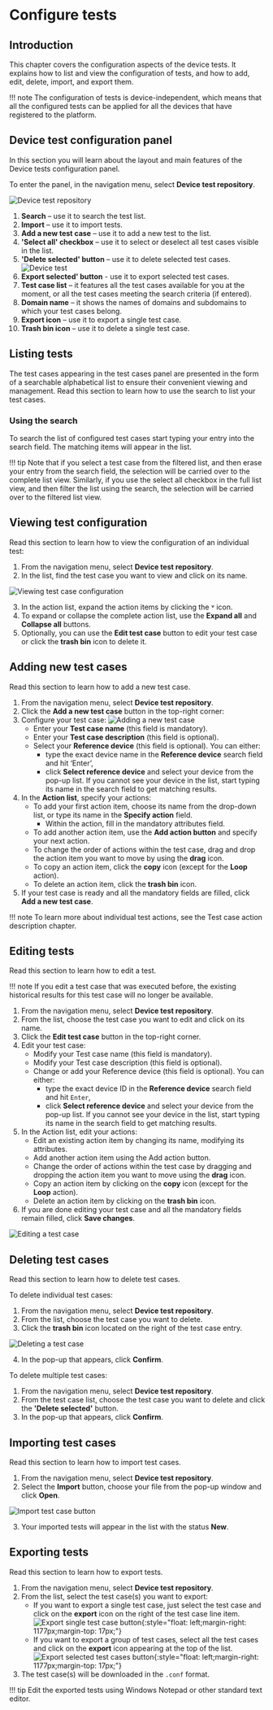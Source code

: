 # Configure tests

## Introduction

This chapter covers the configuration aspects of the device tests. It explains how to list and view the configuration of tests, and how to add, edit, delete, import, and export them.

!!! note
    The configuration of tests is device-independent, which means that all the configured tests can be applied for all the devices that have registered to the platform.

## Device test configuration panel

In this section you will learn about the layout and main features of the Device tests configuration panel.

To enter the panel, in the navigation menu, select **Device test repository**.

![Device test repository](images/interop1.png "Device test repository")


1.	**Search** – use it to search the test list.
2.	**Import** – use it to import tests.
3.	**Add a new test case** – use it to add a new test to the list.
4.	**'Select all' checkbox** – use it to select or deselect all test cases visible in the list.
5.	**'Delete selected' button** – use it to delete selected test cases.
![Device test](images/interop-panel.png "Device test panel")
6.  **Export selected' button** - use it to export selected test cases.
7.	**Test case list** – it features all the test cases available for you at the moment, or all the test cases meeting the search criteria (if entered).
8.	**Domain name** – it shows the names of domains and subdomains to which your test cases belong.
9.	**Export icon** – use it to export a single test case.
10.	**Trash bin icon** – use it to delete a single test case.

##	Listing tests

The test cases appearing in the test cases panel are presented in the form of a searchable alphabetical list to ensure their convenient viewing and management. Read this section to learn how to use the search to list your test cases.

### Using the search

To search the list of configured test cases start typing your entry into the search field. The matching items will appear in the list.

!!! tip
    Note that if you select a test case from the filtered list, and then erase your entry from the search field, the selection will be carried over to the complete list view. Similarly, if you use the select all checkbox in the full list view, and then filter the list using the search, the selection will be carried over to the filtered list view.

##	Viewing test configuration

Read this section to learn how to view the configuration of an individual test:

1.	From the navigation menu, select **Device test repository**.
2.	In the list, find the test case you want to view and click on its name.

![Viewing test case configuration](images/image021.png "Viewing test case configuration")

3.	In the action list, expand the action items by clicking the ˅ icon.
4.	To expand or collapse the complete action list, use the **Expand all** and **Collapse all** buttons.
5.	Optionally, you can use the **Edit test case** button to edit your test case or click the **trash bin** icon to delete it.

## Adding new test cases

Read this section to learn how to add a new test case.

1.	From the navigation menu, select **Device test repository**.
2.	Click the **Add a new test case** button in the top-right corner:
3.	Configure your test case:
![Adding a new test case](images/image023.png "Adding a new test case")
    -	Enter your **Test case name** (this field is mandatory).
    -	Enter your **Test case description** (this field is optional).
    -	Select your **Reference device** (this field is optional). You can either:
         -	type the exact device name in the **Reference device** search field and hit ‘Enter’,
         -	click **Select reference device** and select your device from the pop-up list. If you cannot see your device in the list, start typing its name in the search field to get matching results.
4.	In the **Action list**, specify your actions:
    -	To add your first action item, choose its name from the drop-down list, or type its name in the **Specify action** field.
         -	Within the action, fill in the mandatory attributes field.
    -	To add another action item, use the **Add action button** and specify your next action.
    -	To change the order of actions within the test case, drag and drop the action item you want to move by using the **drag** icon.
    -	To copy an action item, click the **copy** icon (except for the **Loop** action).
    -	To delete an action item, click the **trash bin** icon.
5.	If your test case is ready and all the mandatory fields are filled, click **Add a new test case**.

!!! note
    To learn more about individual test actions, see the Test case action description chapter.


## Editing tests

Read this section to learn how to edit a test.

!!! note
    If you edit a test case that was executed before, the existing historical results for this test case will no longer be available.  

1.	From the navigation menu, select **Device test repository**.
2.	From the list, choose the test case you want to edit and click on its name.
3.	Click the **Edit test case** button in the top-right corner.
4.	Edit your test case:
     -	Modify your Test case name (this field is mandatory).
     -	Modify your Test case description (this field is optional).
     -	Change or add your Reference device (this field is optional). You can either:
          -	type the exact device ID in the **Reference device** search field and hit `Enter`,
          -	click **Select reference device** and select your device from the pop-up list. If you cannot see your device in the list, start typing its name in the search field to get matching results.
5.	In the Action list, edit your actions:
     -	Edit an existing action item by changing its name, modifying its attributes.
     -	Add another action item using the Add action button.
     -	Change the order of actions within the test case by dragging and dropping the action item you want to move using the **drag** icon.
     -	Copy an action item by clicking on the **copy** icon (except for the **Loop** action).
     -	Delete an action item by clicking on the **trash bin** icon.
6.	If you are done editing your test case and all the mandatory fields remain filled, click **Save changes**.

![Editing a test case](images/image026.png "Editing a test case")

## Deleting test cases

Read this section to learn how to delete test cases.

To delete individual test cases:

1.	From the navigation menu, select **Device test repository**.
2.	From the list, choose the test case you want to delete.
3.	Click the **trash bin** icon located on the right of the test case entry.

![Deleting a test case](images/image027.png "Deleting a test case")

4. In the pop-up that appears, click **Confirm**.

To delete multiple test cases:

1.	From the navigation menu, select **Device test repository**.
2.	From the test case list, choose the test case you want to delete and click the **'Delete selected'** button.
3.  In the pop-up that appears, click **Confirm**.

## Importing test cases

Read this section to learn how to import test cases.

1.	From the navigation menu, select **Device test repository**.
2.	Select the **Import** button, choose your file from the pop-up window and click **Open**.

![Import test case button](images/image028.png "Import test case button")

3.	Your imported tests will appear in the list with the status **New**.

## Exporting tests

Read this section to learn how to export tests.

1.	From the navigation menu, select **Device test repository**.
2.	From the list, select the test case(s) you want to export:
    -	If you want to export a single test case, just select the test case and click on the **export** icon on the right of the test case line item.
       ![Export single test case button](images/image029.png "Export single test case button"){:style="float: left;margin-right: 1177px;margin-top: 17px;"}
    -	If you want to export a group of test cases, select all the test cases and click on the **export** icon appearing at the top of the list.
       ![Export selected test cases button](images/image030.png "Export selected test cases button"){:style="float: left;margin-right: 1177px;margin-top: 17px;"}
3. The test case(s) will be downloaded in the ``.conf`` format.

!!! tip
    Edit the exported tests using Windows Notepad or other standard text editor.
